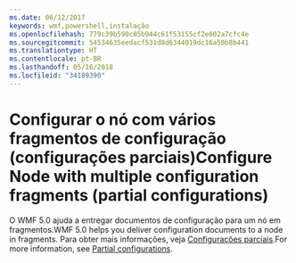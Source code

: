 ```yaml
---
ms.date: 06/12/2017
keywords: wmf,powershell,instalação
ms.openlocfilehash: 779c39b590c05b944c61f53155cf2e602a7cfc4e
ms.sourcegitcommit: 54534635eedacf531d8d6344019dc16a50b8b441
ms.translationtype: HT
ms.contentlocale: pt-BR
ms.lasthandoff: 05/16/2018
ms.locfileid: "34189390"
---
```

# <a name="configure-node-with-multiple-configuration-fragments-partial-configurations"></a><span data-ttu-id="f84f3-102">Configurar o nó com vários fragmentos de configuração (configurações parciais)</span><span class="sxs-lookup"><span data-stu-id="f84f3-102">Configure Node with multiple configuration fragments (partial configurations)</span></span>

<span data-ttu-id="f84f3-103">O WMF 5.0 ajuda a entregar documentos de configuração para um nó em fragmentos.</span><span class="sxs-lookup"><span data-stu-id="f84f3-103">WMF 5.0 helps you deliver configuration documents to a node in fragments.</span></span> <span data-ttu-id="f84f3-104">Para obter mais informações, veja [Configurações parciais](https://msdn.microsoft.com/powershell/dsc/partialconfigs).</span><span class="sxs-lookup"><span data-stu-id="f84f3-104">For more information, see [Partial configurations](https://msdn.microsoft.com/powershell/dsc/partialconfigs).</span></span>
